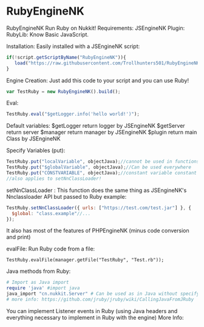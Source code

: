 # RubyEngineNK
RubyEngineNK
Run Ruby on Nukkit!
Requirements:
JSEngineNK Plugin: [](https://cloudburstmc.org/resources/jsenginenk.939/)
RubyLib: [](https://github.com/Trollhunters501/RubyLib)
Know Basic JavaScript.

Installation:
Easily installed with a JSEngineNK script:
```js
if(!script.getScriptByName("RubyEngineNK")){
   load("https://raw.githubusercontent.com/Trollhunters501/RubyEngineNK/main/src/Creadores/Program/RubyEngineNK.js");
}
```
Engine Creation:
Just add this code to your script and you can use Ruby!
```js
var TestRuby = new RubyEngineNK().build();
```
Eval:
```js
TestRuby.eval("$getLogger.info('hello world!')");
```
Default variables:
$getLogger return logger by JSEngineNK
$getServer return server
$manager return manager by JSEngineNK
$plugin return main Class by JSEngineNK

Specify Variables (put):
```js
TestRuby.put("localVariable", objectJava);//cannot be used in functions or classes only outside
TestRuby.put("$globalVariable", objectJava);//Can be used everywhere
TestRuby.put("CONSTVARIABLE", objectJava);//constant variable constant variable
//also applies to setNnClassLoader!
```
setNnClassLoader :
This function does the same thing as JSEngineNK's Nnclassloader API but passed to Ruby example:
```js
TestRuby.setNnClassLoader({ urls: ["https://test.com/test.jar"] }, {
  $global: "class.example"//...
});
```
It also has most of the features of PHPEngineNK (minus code conversion and print)

evalFile:
Run Ruby code from a file:
```
TestRuby.evalFile(manager.getFile("TestRuby", "Test.rb"));
```
Java methods from Ruby:
```ruby
# Import as Java import
require 'java' #import java
java_import "cn.nukkit.Server" # Can be used as in Java without specifying, just use Server or the class name
# more info: https://github.com/jruby/jruby/wiki/CallingJavaFromJRuby
```
You can implement Listener events in Ruby (using Java headers and everything necessary to implement in Ruby with the engine)
More Info: [](https://github.com/jruby/jruby/wiki)
